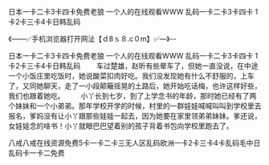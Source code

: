 日本一卡二卡3卡四卡免费老狼
一个人的在线观看WWW
乱码一卡二卡3卡四卡
1卡2卡三卡4卡日韩乱码


《——✅手机浏览器打开网沚【ｄ8ｓ８.c０m】✅—》--

日本一卡二卡3卡四卡免费老狼
一个人的在线观看WWW
乱码一卡二卡3卡四卡
1卡2卡三卡4卡日韩乱码
　　车过楚雄，赵昕有些晕车了，但她一直没说，在中途一个小饭庄里吃饭时，她说酸菜扣肉好吃。我们没发现她有什么不舒服的，上车了，又同她聊天，走了一小段颠簸摇晃的土路后，她开始吃话梅，也许这样好些，我们也跟着她吃。
　　小丫长到七岁，到了上学念书的年龄，那时她已经有了两个妹妹和一个小弟弟。那年学校开学的时候，村里的一群娃娃喊喊叫叫到学校里去报名，爹妈没有让小丫跟那些娃娃一起去，因为她要在家里领弟弟妹妹。爹还说，女娃娃念的啥书！小丫就眼巴巴望着别的孩子背着书包向学校里跑去了。





八戒八戒在线资源免费5卡一卡二卡三无人区乱码欧洲一卡2卡三卡4卡乱码毛中日乱码卡一卡二免费
